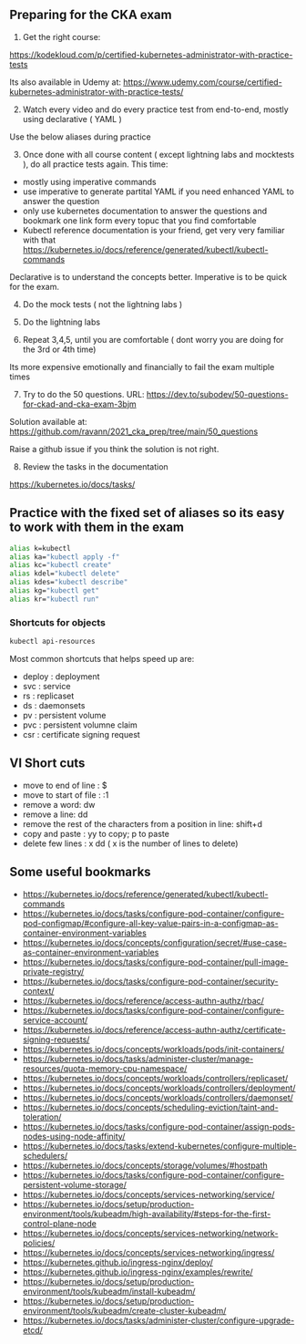 ## Preparing for the CKA exam

1. Get the right course: 

https://kodekloud.com/p/certified-kubernetes-administrator-with-practice-tests

Its also available in Udemy at:
https://www.udemy.com/course/certified-kubernetes-administrator-with-practice-tests/

2. Watch every video and do every practice test from end-to-end, mostly using declarative ( YAML )

Use the below aliases during practice

3. Once done with all course content ( except lightning labs and mocktests ), do all practice tests again.  This time: 

- mostly using imperative commands
- use imperative to generate partital YAML if you need enhanced YAML to answer the question
- only use kubernetes documentation to answer the questions and bookmark one link form every topuc that you find comfortable
- Kubectl reference documentation is your friend, get very very familiar with that
https://kubernetes.io/docs/reference/generated/kubectl/kubectl-commands

Declarative is to understand the concepts better.  Imperative is to be quick for the exam.

4. Do the mock tests ( not the lightning labs )

5. Do the lightning labs

6. Repeat 3,4,5, until you are comfortable ( dont worry you are doing for the 3rd or 4th time)

Its more expensive emotionally and financially to fail the exam multiple times

7. Try to do the 50 questions.  URL: 
https://dev.to/subodev/50-questions-for-ckad-and-cka-exam-3bjm

Solution available at: 
https://github.com/ravann/2021_cka_prep/tree/main/50_questions

Raise a github issue if you think the solution is not right.

8. Review the tasks in the documentation 

https://kubernetes.io/docs/tasks/


## Practice with the fixed set of aliases so its easy to work with them in the exam

```sh
alias k=kubectl
alias ka="kubectl apply -f"
alias kc="kubectl create"
alias kdel="kubectl delete"
alias kdes="kubectl describe"
alias kg="kubectl get"
alias kr="kubectl run"
```

### Shortcuts for objects

```sh
kubectl api-resources
```

Most common shortcuts that helps speed up are: 
- deploy : deployment
- svc : service
- rs : replicaset
- ds : daemonsets
- pv : persistent volume
- pvc : persistent volumne claim
- csr : certificate signing request


## VI Short cuts

- move to end of line : $
- move to start of file :  :1
- remove a word: dw
- remove a line: dd
- remove the rest of the characters from a position in line: shift+d
- copy and paste : yy to copy; p to paste
- delete few lines : x dd ( x is the number of lines to delete)


## Some useful bookmarks


- https://kubernetes.io/docs/reference/generated/kubectl/kubectl-commands
- https://kubernetes.io/docs/tasks/configure-pod-container/configure-pod-configmap/#configure-all-key-value-pairs-in-a-configmap-as-container-environment-variables
- https://kubernetes.io/docs/concepts/configuration/secret/#use-case-as-container-environment-variables
- https://kubernetes.io/docs/tasks/configure-pod-container/pull-image-private-registry/
- https://kubernetes.io/docs/tasks/configure-pod-container/security-context/
- https://kubernetes.io/docs/reference/access-authn-authz/rbac/
- https://kubernetes.io/docs/tasks/configure-pod-container/configure-service-account/
- https://kubernetes.io/docs/reference/access-authn-authz/certificate-signing-requests/
- https://kubernetes.io/docs/concepts/workloads/pods/init-containers/
- https://kubernetes.io/docs/tasks/administer-cluster/manage-resources/quota-memory-cpu-namespace/
- https://kubernetes.io/docs/concepts/workloads/controllers/replicaset/
- https://kubernetes.io/docs/concepts/workloads/controllers/deployment/
- https://kubernetes.io/docs/concepts/workloads/controllers/daemonset/
- https://kubernetes.io/docs/concepts/scheduling-eviction/taint-and-toleration/
- https://kubernetes.io/docs/tasks/configure-pod-container/assign-pods-nodes-using-node-affinity/
- https://kubernetes.io/docs/tasks/extend-kubernetes/configure-multiple-schedulers/
- https://kubernetes.io/docs/concepts/storage/volumes/#hostpath
- https://kubernetes.io/docs/tasks/configure-pod-container/configure-persistent-volume-storage/
- https://kubernetes.io/docs/concepts/services-networking/service/
- https://kubernetes.io/docs/setup/production-environment/tools/kubeadm/high-availability/#steps-for-the-first-control-plane-node
- https://kubernetes.io/docs/concepts/services-networking/network-policies/
- https://kubernetes.io/docs/concepts/services-networking/ingress/
- https://kubernetes.github.io/ingress-nginx/deploy/
- https://kubernetes.github.io/ingress-nginx/examples/rewrite/
- https://kubernetes.io/docs/setup/production-environment/tools/kubeadm/install-kubeadm/
- https://kubernetes.io/docs/setup/production-environment/tools/kubeadm/create-cluster-kubeadm/
- https://kubernetes.io/docs/tasks/administer-cluster/configure-upgrade-etcd/

